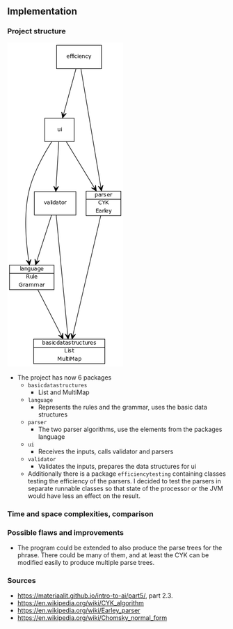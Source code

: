 ## Implementation

### Project structure

![structure diagram](../documentation/img/structure.png "structure")

- The project has now 6 packages
    - `basicdatastructures`
        - List and MultiMap
    - `language`
        - Represents the rules and the grammar, uses the basic data structures
    - `parser`
        - The two parser algorithms, use the elements from the packages language
    - `ui`
        - Receives the inputs, calls validator and parsers
    - `validator`   
        - Validates the inputs, prepares the data structures for ui
    - Additionally there is a package `efficiencytesting` containing classes testing the efficiency of the parsers. I decided to test the parsers in separate runnable classes so that state of the processor or the JVM would have less an effect on the result.

### Time and space complexities, comparison


### Possible flaws and improvements
- The program could be extended to also produce the parse trees for the phrase. There could be many of them, and at least the CYK can be modified easily to produce multiple parse trees.

### Sources
- https://materiaalit.github.io/intro-to-ai/part5/, part 2.3.
- https://en.wikipedia.org/wiki/CYK_algorithm
- https://en.wikipedia.org/wiki/Earley_parser
- https://en.wikipedia.org/wiki/Chomsky_normal_form
